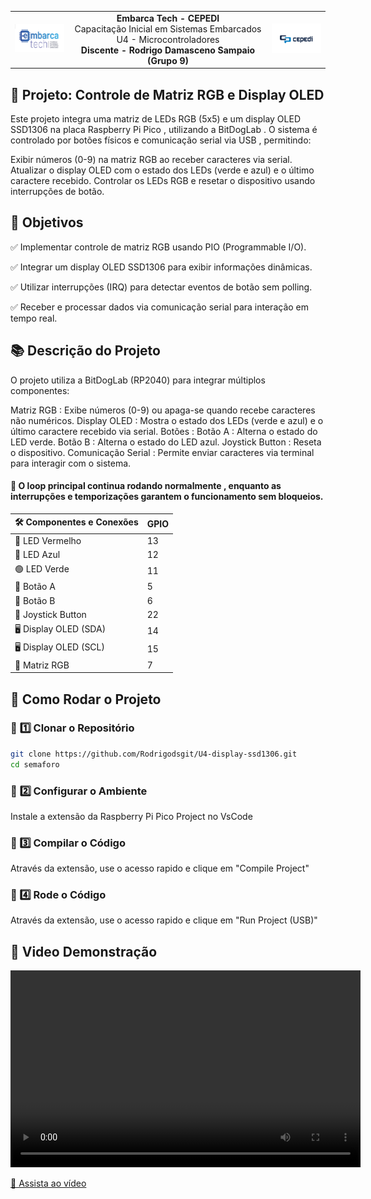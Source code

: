 <table align="center">
  <tr>
    <td><img src="image.png" width="100"></td>
    <td align="center">
      <b>Embarca Tech - CEPEDI</b><br>
      Capacitação Inicial em Sistemas Embarcados<br>
      U4 - Microcontroladores <br>
      <b>Discente - Rodrigo Damasceno Sampaio (Grupo 9)</b>
    </td>
    <td><img src="image2.png" width="100"></td>
  </tr>
</table>


## 🌟 Projeto: Controle de Matriz RGB e Display OLED
Este projeto integra uma matriz de LEDs RGB (5x5) e um display OLED SSD1306 na placa Raspberry Pi Pico , utilizando a BitDogLab . O sistema é controlado por botões físicos e comunicação serial via USB , permitindo:

Exibir números (0-9) na matriz RGB ao receber caracteres via serial.
Atualizar o display OLED com o estado dos LEDs (verde e azul) e o último caractere recebido.
Controlar os LEDs RGB e resetar o dispositivo usando interrupções de botão.

## 🎯 Objetivos

✅ Implementar controle de matriz RGB usando PIO (Programmable I/O).

✅ Integrar um display OLED SSD1306 para exibir informações dinâmicas.

✅ Utilizar interrupções (IRQ) para detectar eventos de botão sem polling.

✅ Receber e processar dados via comunicação serial para interação em tempo real.

## 📚 Descrição do Projeto
O projeto utiliza a BitDogLab (RP2040) para integrar múltiplos componentes:

Matriz RGB : Exibe números (0-9) ou apaga-se quando recebe caracteres não numéricos.
Display OLED : Mostra o estado dos LEDs (verde e azul) e o último caractere recebido via serial.
Botões :
Botão A : Alterna o estado do LED verde.
Botão B : Alterna o estado do LED azul.
Joystick Button : Reseta o dispositivo.
Comunicação Serial : Permite enviar caracteres via terminal para interagir com o sistema.

#### 📌 O loop principal continua rodando normalmente , enquanto as interrupções e temporizações garantem o funcionamento sem bloqueios.

| 🛠 Componentes e Conexões | GPIO  |
|--------------------------|------|
| 🔴 LED Vermelho         | 13   |
| 🔵 LED Azul            | 12   |
| 🟢 LED Verde           | 11   |
| 🔘 Botão A            | 5    |
| 🔘 Botão B            | 6    |
| 🔘 Joystick Button    | 22   |
| 🖥 Display OLED (SDA)  | 14   |
| 🖥 Display OLED (SCL)  | 15   |
| 🎨 Matriz RGB         | 7    |


## 🚀 Como Rodar o Projeto

### 📌 **1️⃣ Clonar o Repositório**
```bash
git clone https://github.com/Rodrigodsgit/U4-display-ssd1306.git
cd semaforo
```

### 📌 **2️⃣ Configurar o Ambiente**
Instale a extensão da Raspberry Pi Pico Project no VsCode  

### 📌 3️⃣ Compilar o Código
Através da extensão, use o acesso rapido e clique em "Compile Project"

### 📌 4️⃣ Rode o Código
Através da extensão, use o acesso rapido e clique em "Run Project (USB)"

## 🚀 Video Demonstração

<video width="560" height="315" controls>
  <source src="video.mp4" type="video/mp4">
  Seu navegador não suporta o elemento de vídeo.
</video>


[🎥 Assista ao vídeo](https://youtube.com/shorts/vCkb-oRNddI?feature=share)

